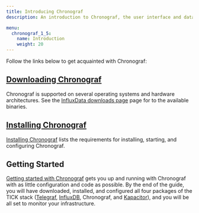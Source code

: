 ```yaml
---
title: Introducing Chronograf
description: An introduction to Chronograf, the user interface and data visualization component for the InfluxData Platform. Includes documentation on getting started, installation, and downloading.

menu:
  chronograf_1_5:
    name: Introduction
    weight: 20
---
```


Follow the links below to get acquainted with Chronograf:

## [Downloading Chronograf](https://portal.influxdata.com/downloads)

Chronograf is supported on several operating systems and hardware architectures.
See the [InfluxData downloads page](https://portal.influxdata.com/downloads) page for to the available binaries.

## [Installing Chronograf](/chronograf/latest/introduction/installation/)

[Installing Chronograf](/chronograf/latest/introduction/installation/) lists the requirements for installing, starting, and configuring Chronograf.

## Getting Started
[Getting started with Chronograf](/chronograf/latest/introduction/getting-started/) gets you up and running with Chronograf with as little configuration and code as possible.
By the end of the guide, you will have downloaded, installed, and configured all four packages of the
TICK stack ([Telegraf](https://github.com/influxdata/telegraf), [InfluxDB](https://github.com/influxdata/influxdb), Chronograf, and [Kapacitor](https://github.com/influxdata/kapacitor)), and you will be all set to monitor your infrastructure.
